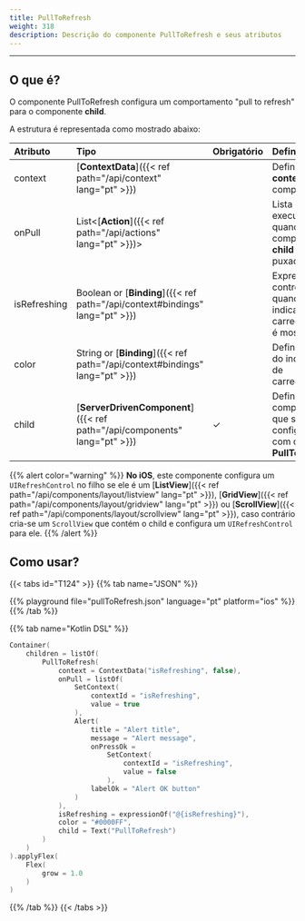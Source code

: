 ```yaml
---
title: PullToRefresh
weight: 318
description: Descrição do componente PullToRefresh e seus atributos
---
```


---

## O que é?

O componente PullToRefresh configura um comportamento "pull to refresh" para o componente **child**.

A estrutura é representada como mostrado abaixo:

| Atributo  | Tipo                                                  | Obrigatório | Definição                                                           |
| :-------- | :-------------------------------------------------- | :------- | :-------------------------------------------------------------------------------------------------- |
| context   | [**ContextData**]({{< ref path="/api/context" lang="pt" >}}) |          | Define um **context** para o componente. |
| onPull    | List<[**Action**]({{< ref path="/api/actions" lang="pt" >}})> |          | Lista de ações executadas quando o componente **child** é puxado. |
| isRefreshing | Boolean or [**Binding**]({{< ref path="/api/context#bindings" lang="pt" >}}) |          | Expressão que controla quando o indicador de carregamento é mostrado. |
| color     | String or [**Binding**]({{< ref path="/api/context#bindings" lang="pt" >}}) |          | Define a cor do indicador de carregamento. |
| child     | [**ServerDrivenComponent**]({{< ref path="/api/components" lang="pt" >}}) | ✓        | Define o componente que será configurado com o **PullToRefresh**. |

{{% alert color="warning" %}}
**No iOS**, este componente configura um `UIRefreshControl` no filho se ele é um [**ListView**]({{< ref path="/api/components/layout/listview" lang="pt" >}}), [**GridView**]({{< ref path="/api/components/layout/gridview" lang="pt" >}}) ou [**ScrollView**]({{< ref path="/api/components/layout/scrollview" lang="pt" >}}), caso contrário cria-se um `ScrollView` que contém o child e configura um `UIRefreshControl` para ele.
{{% /alert %}}

## Como usar?

{{< tabs id="T124" >}}
{{% tab name="JSON" %}}

<!-- json-playground:pullToRefresh.json
{
    "_beagleComponent_": "beagle:container",
    "children": [
        {
            "_beagleComponent_": "beagle:pullToRefresh",
            "context": {
                "id": "isRefreshing",
                "value": false
            },
            "onPull": [
                {
                    "_beagleAction_": "beagle:setContext",
                    "contextId": "isRefreshing",
                    "value": true
                },
                {
                    "_beagleAction_": "beagle:alert",
                    "title": "Alert title",
                    "message": "Alert message",
                    "onPressOk": {
                        "_beagleAction_": "beagle:setContext",
                        "contextId": "isRefreshing",
                        "value": false
                    },
                    "labelOk": "Alert OK button"
                }
            ],
            "isRefreshing": "@{isRefreshing}",
            "color": "#0000FF",
            "child": {
                "_beagleComponent_": "beagle:text",
                "text": "PullToRefresh"
            }
        }
    ],
    "style" : {
        "flex" : {
            "grow": 1
        }
    }
}
-->

{{% playground file="pullToRefresh.json" language="pt" platform="ios" %}}
{{% /tab %}}

{{% tab name="Kotlin DSL" %}}

```kotlin
Container(
    children = listOf(
        PullToRefresh(
            context = ContextData("isRefreshing", false),
            onPull = listOf(
                SetContext(
                    contextId = "isRefreshing",
                    value = true
                ),
                Alert(
                    title = "Alert title",
                    message = "Alert message",
                    onPressOk =
                        SetContext(
                            contextId = "isRefreshing",
                            value = false
                        ),
                    labelOk = "Alert OK button"
                )
            ),
            isRefreshing = expressionOf("@{isRefreshing}"),
            color = "#0000FF",
            child = Text("PullToRefresh")
        )
    )
).applyFlex(
    Flex(
        grow = 1.0
    )
)
```

{{% /tab %}}
{{< /tabs >}}
